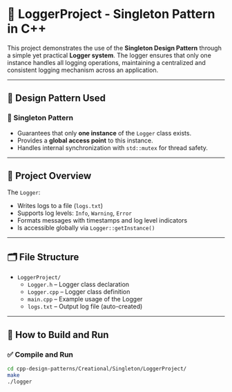 # 📝 LoggerProject - Singleton Pattern in C++

This project demonstrates the use of the **Singleton Design Pattern** through a simple yet practical **Logger system**. The logger ensures that only one instance handles all logging operations, maintaining a centralized and consistent logging mechanism across an application.

---

## 🧠 Design Pattern Used

### 🧩 Singleton Pattern

- Guarantees that only **one instance** of the `Logger` class exists.
- Provides a **global access point** to this instance.
- Handles internal synchronization with `std::mutex` for thread safety.

---

## 🧪 Project Overview

The `Logger`:
- Writes logs to a file (`logs.txt`)
- Supports log levels: `Info`, `Warning`, `Error`
- Formats messages with timestamps and log level indicators
- Is accessible globally via `Logger::getInstance()`

---

## 🗂️ File Structure

- `LoggerProject/`
  - `Logger.h`   – Logger class declaration
  - `Logger.cpp` – Logger class definition
  - `main.cpp`   – Example usage of the Logger
  - `logs.txt`   – Output log file (auto-created)


---

## 🚀 How to Build and Run

### ✅ Compile and Run

```bash
cd cpp-design-patterns/Creational/Singleton/LoggerProject/
make
./logger
